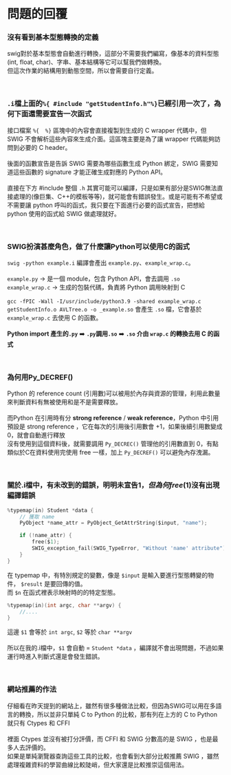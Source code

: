 # 問題的回覆

### 沒有看到基本型態轉換的定義
swig對於基本型態會自動進行轉換，這部分不需要我們編寫，像基本的資料型態(int, float, char)、字串、基本結構等它可以幫我們做轉換。  
但這次作業的結構用到動態空間，所以會需要自行定義。

<br>

### `.i`檔上面的`%{ #include "getStudentInfo.h"%}`已經引用一次了，為何下面還需要宣告一次函式
接口檔案 `%{  %}` 區塊中的內容會直接複製到生成的 C wrapper 代碼中，但 SWIG 不會解析這些內容來生成介面。這區塊主要是為了讓 wrapper 代碼能夠訪問到必要的 C header。  <br>  
後面的函數宣告是告訴 SWIG 需要為哪些函數生成 Python 綁定，SWIG 需要知道這些函數的 signature 才能正確生成對應的 Python API。  <br>  
直接在下方 #include 整個 `.h` 其實可能可以編譯，只是如果有部分是SWIG無法直接處理的(像巨集、C++的模板等等)，就可能會有錯誤發生。或是可能有不希望或不需要讓 python 呼叫的函式，我只要在下面進行必要的函式宣告，把想給 python 使用的函式給 SWIG 做處理就好。  

<br>

### SWIG扮演甚麼角色，做了什麼讓Python可以使用C的函式
`swig -python example.i` 編譯會產出 `example.py`、`example_wrap.c`。  <br>  
`example.py` -> 是一個 module，包含 Python API，會去調用 `.so`  
`example_wrap.c` -> 生成的包裝代碼，負責將 Python 調用映射到 C  <br>  
`gcc -fPIC -Wall -I/usr/include/python3.9 -shared example_wrap.c getStudentInfo.o AVLTree.o -o _example.so` 會產生 `.so` 檔，它會基於 `example_wrap.c` 去使用 C 的函數。  <br>  
**Python import 產生的`.py`** ➡️ **`.py`調用`.so`** ➡️ **`.so` 介由 `wrap.c` 的轉換去用 C 的函式**  

<br>

### 為何用Py_DECREF()
Python 的 reference count (引用數)可以被用於內存與資源的管理，利用此數量來判斷資料有無被使用和是不是需要釋放。 <br>  
而Python 在引用時有分 **strong reference** / **weak reference**，Python 中引用預設是 strong reference ，它在每次的引用後引用數會 +1，如果後續引用數變成 0，就會自動進行釋放  
沒有使用到這個資料後，就需要調用 `Py_DECREC()` 管理他的引用數直到 0，有點類似於C在資料使用完使用 free 一樣，加上 `Py_DECREF()` 可以避免內存洩漏。

<br>

### 關於.i檔中，有未改到的錯誤，明明未宣告$1，但為何free($1)沒有出現編譯錯誤 
```c
%typemap(in) Student *data {
    // 獲取 name
    PyObject *name_attr = PyObject_GetAttrString($input, "name");

    if (!name_attr) {
        free($1);
        SWIG_exception_fail(SWIG_TypeError, "Without 'name' attribute");
    }
}
```
在 typemap 中，有特別規定的變數，像是 `$input` 是輸入要進行型態轉變的物件， `$result` 是要回傳的值。  
而 `$n` 在函式裡表示映射時的的特定型態。  
```c
%typemap(in)(int argc, char **argv) {
	//....
}
``` 
這邊 `$1` 會等於 `int argc`, `$2` 等於 `char **argv`  <br>  
所以在我的.i檔中，`$1` 會自動 = `Student *data` ，編譯就不會出現問題，不過如果運行時進入判斷式還是會發生錯誤。

<br>

### 網站推薦的作法 
仔細看在昨天提到的網站上，雖然有很多種做法比較，但因為SWIG可以用在多語言的轉換，所以並非只單純 C to Python 的比較，那有列在上方的 C to Python 就只有 Ctypes 和 CFFI  <br>  
裡面 Ctypes 並沒有被打分評價，而 CFFI 和 SWIG 分數高的是 SWIG ，也是最多人去評價的。  
如果是單純瀏覽器查詢這些工具的比較，也會看到大部分比較推薦 SWIG ，雖然處理複雜資料的學習曲線比較陡峭，但大家還是比較推崇這個用法。
